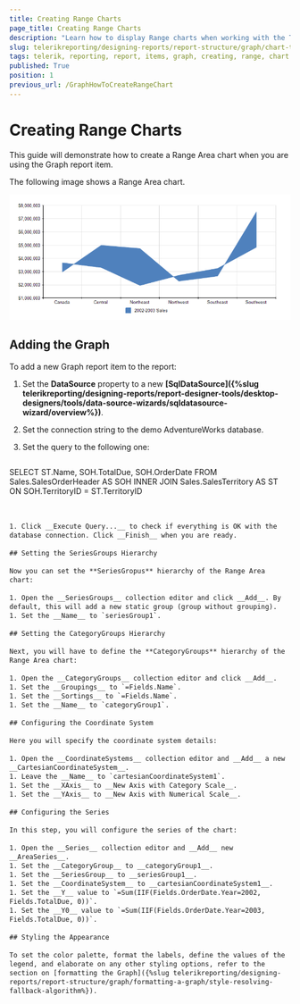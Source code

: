 ```yaml
---
title: Creating Range Charts
page_title: Creating Range Charts 
description: "Learn how to display Range charts when working with the Telerik Reporting Graph report item."
slug: telerikreporting/designing-reports/report-structure/graph/chart-types/range-charts/how-to-create-range-chart
tags: telerik, reporting, report, items, graph, creating, range, chart
published: True
position: 1
previous_url: /GraphHowToCreateRangeChart
---
```


# Creating Range Charts

This guide will demonstrate how to create a Range Area chart when you are using the Graph report item. 

The following image shows a Range Area chart.

![Range Area Chart](images/Graph/RangeAreaChart.png)

## Adding the Graph 

To add a new Graph report item to the report: 

1. Set the __DataSource__ property to a new __[SqlDataSource]({%slug telerikreporting/designing-reports/report-designer-tools/desktop-designers/tools/data-source-wizards/sqldatasource-wizard/overview%})__.
1. Set the connection string to the demo AdventureWorks database.
1. Set the query to the following one:
  
      ````sql
SELECT ST.Name, SOH.TotalDue, SOH.OrderDate
FROM Sales.SalesOrderHeader AS SOH
INNER JOIN Sales.SalesTerritory AS ST ON SOH.TerritoryID = ST.TerritoryID
````


1. Click __Execute Query...__ to check if everything is OK with the database connection. Click __Finish__ when you are ready. 
   
## Setting the SeriesGroups Hierarchy 

Now you can set the **SeriesGropus** hierarchy of the Range Area chart: 

1. Open the __SeriesGroups__ collection editor and click __Add__. By default, this will add a new static group (group without grouping).
1. Set the __Name__ to `seriesGroup1`. 

## Setting the CategoryGroups Hierarchy

Next, you will have to define the **CategoryGroups** hierarchy of the Range Area chart:

1. Open the __CategoryGroups__ collection editor and click __Add__. 
1. Set the __Groupings__ to `=Fields.Name`.
1. Set the __Sortings__ to `=Fields.Name`.
1. Set the __Name__ to `categoryGroup1`. 

## Configuring the Coordinate System

Here you will specify the coordinate system details: 

1. Open the __CoordinateSystems__ collection editor and __Add__ a new __CartesianCoordinateSystem__. 
1. Leave the __Name__ to `cartesianCoordinateSystem1`. 
1. Set the __XAxis__ to __New Axis with Category Scale__. 
1. Set the __YAxis__ to __New Axis with Numerical Scale__. 

## Configuring the Series

In this step, you will configure the series of the chart:

1. Open the __Series__ collection editor and __Add__ new __AreaSeries__. 
1. Set the __CategoryGroup__ to __categoryGroup1__. 
1. Set the __SeriesGroup__ to __seriesGroup1__. 
1. Set the __CoordinateSystem__ to __cartesianCoordinateSystem1__. 
1. Set the __Y__ value to `=Sum(IIF(Fields.OrderDate.Year=2002, Fields.TotalDue, 0))`.
1. Set the __Y0__ value to `=Sum(IIF(Fields.OrderDate.Year=2003, Fields.TotalDue, 0))`.

## Styling the Appearance   

To set the color palette, format the labels, define the values of the legend, and elaborate on any other styling options, refer to the section on [formatting the Graph]({%slug telerikreporting/designing-reports/report-structure/graph/formatting-a-graph/style-resolving-fallback-algorithm%}). 
